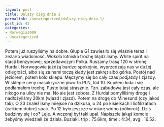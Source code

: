 ```yaml
---
layout: post
title: Dalszy ciąg dnia 1
permalink: /uncategorized/dalszy-ciag-dnia-1/
post_id: 43
categories: 
- Norwegia2009
- Uncategorized
---
```


Potem już ruszyliśmy na dobre. Głupie G1 zawiesiło się właśnie teraz i zeżarło wiadomość. Wokoło lotniska trochę błądziliśmy. White spirit na stacji benzynowej, sprzedawczyni Polka. Ruszamy trasą 120 w stronę Hurdal. Norwegowie jeżdżą bardzo spokojnie, wyprzedzają nas w dużej odległości, albo się za nami toczą kiedy jest zakręt albo górka. Postój nad jeziorem, potem koło sklepu. Męczymy się bo cały czas podjazdy I zjazdy. W sklepie ceny masakryczne piwo 15 PLN, lód 10. Kupiłem loda i się podłamałem trochę. Pusto tutaj strasznie. Tzn. zabudowa jest cały czas, ale nikogo na ulicy nie ma. No ale jest sobota. Z Hurdal pomyliliśmy drogę i nadłożyliśmy 20km (wjazd I zjazd). Potem na drogę do Minesund (czy jakoś tak). O 23 znaleźliśmy miejsce na dzikusa, o 24 po kisielkach I liofilizatach (całkiem dobre) spać. Po 12 było jeszcze w miarę widno (półmrok). Dziś budzimy się i co? Leje. A wczoraj był taki upal. Napiszcie jakąś komcie żebyśmy wiedzieli że działa. Buziaki. trip : 75.6km, time : 4:34, avg : 16.52.
